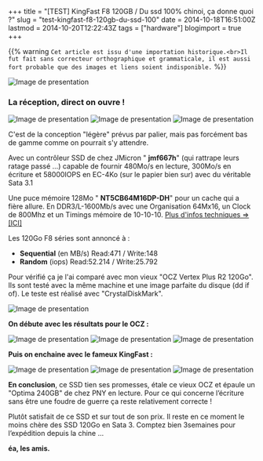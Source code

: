 +++
title = "[TEST] KingFast F8 120GB / Du ssd 100% chinoi, ça donne quoi ?"
slug = "test-kingfast-f8-120gb-du-ssd-100"
date = 2014-10-18T16:51:00Z
lastmod = 2014-10-20T12:22:43Z
tags = ["hardware"]
blogimport = true
+++

{{% warning `Cet article est issu d'une importation historique.<br>Il fut fait sans correcteur orthographique et grammaticale, il est aussi fort probable que des images et liens soient indisponible.` %}}

![Image de presentation](/images/kingfastssd.hu-wp-content-uploads-Kingfast_F8_sorozatu_25_SSD_meghajto-1024x682.jpg "Ayant besoin de commander un ssd, pour quoi ne pas tester un KingFast qui était à moins de ~48€ pour 120Go au moment de mon achat")

### La réception, direct on ouvre !

![Image de presentation](/images/1.bp.blogspot.com-GzZGt4tHxLs-VEI_sEAqaDI-AAAAAAAAAnQ-L5-I-kAf35E-s1600-17102014304.jpg "Kingfast F8")
![Image de presentation](/images/3.bp.blogspot.com-Wb9INTnO8eI-VEI_tq8GJjI-AAAAAAAAAnY-FUOYjms28LY-s1600-17102014305.jpg "")
![Image de presentation](/images/4.bp.blogspot.com-MbIi16EHmYg-VEI_tu5RmeI-AAAAAAAAAnc-oAz_z9XouTQ-s1600-17102014306.jpg "jmf667h, NT5CB64M16DP-DH et 2 puces 64Go")

C'est de la conception "légère" prévus par palier, mais pas forcément bas de gamme comme on pourrait s'y attendre.

Avec un contrôleur SSD de chez JMicron " **jmf667h**" (qui rattrape leurs ratage passé ...) capable de fournir 480Mo/s en lecture, 300Mo/s en écriture et 58000IOPS en EC-4Ko (sur le papier bien sur) avec du véritable Sata 3.1

Une puce mémoire 128Mo " **NT5CB64M16DP-DH**" pour un cache qui a fière allure. En DDR3/L-1600Mb/s avec une Organisation 64Mx16, un Clock de 800Mhz et un Timings mémoire de 10-10-10. [Plus d'infos techniques =>[ICI]](http://www.nanya.com/NanyaAdmin/GetFiles.ashx?ID=890)

Les 120Go F8 séries sont annoncé à :
- **Sequential** (en MB/s) Read:471 / Write:148
- **Random** (iops) Read:52.214 / Write:25.792

Pour vérifié ça je l'ai comparé avec mon vieux "OCZ Vertex Plus R2 120Go". Ils sont testé avec la même machine et une image parfaite du disque (dd if of). Le teste est réalisé avec "CrystalDiskMark".

![Image de presentation](/images/4.bp.blogspot.com-txbLOijE1fM-VEJXe6i-uhI-AAAAAAAAAnw-jNxzbh8-Kxw-s1600-2014-10-18%2B11_42_28-Greenshot_01.png "Les spec du pc de test")

**On débute avec les résultats pour le OCZ :**

![Image de presentation](/images/ocz4000.png "")
![Image de presentation](/images/ocz50.png "")
![Image de presentation](/images/4.bp.blogspot.com-H2veANEIWuw-VEJY0pylx-I-AAAAAAAAAn8-DtxJICz2JSI-s1600-ocz1000.png "")

**Puis on enchaine avec le fameux KingFast :**

![Image de presentation](/images/2014-10-18_14_15_18.png "")
![Image de presentation](/images/2014-10-18_14_31_55.png "")
![Image de presentation](/images/3.bp.blogspot.com-UkIEe6JQ9og-VEJgwG2aeEI-AAAAAAAAAog-JTtQNpCVP5E-s1600-2014-10-18%2B14_23_00-CrystalDiskMark%2B3.0.2%2Bx64.png "")

**En conclusion**, ce SSD tien ses promesses, étale ce vieux OCZ et épaule un "Optima 240GB" de chez PNY en lecture. Pour ce qui concerne l’écriture sans être une foudre de guerre ça reste relativement correcte !

Plutôt satisfait de ce SSD et sur tout de son prix. Il reste en ce moment le moins chère des SSD 120Go en Sata 3. Comptez bien 3semaines pour l’expédition depuis la chine ...

**éa, les amis.**
